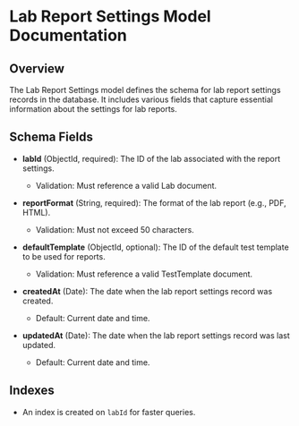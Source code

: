 # Lab Report Settings Model Documentation

## Overview
The Lab Report Settings model defines the schema for lab report settings records in the database. It includes various fields that capture essential information about the settings for lab reports.

## Schema Fields

- **labId** (ObjectId, required): The ID of the lab associated with the report settings.
  - Validation: Must reference a valid Lab document.

- **reportFormat** (String, required): The format of the lab report (e.g., PDF, HTML).
  - Validation: Must not exceed 50 characters.

- **defaultTemplate** (ObjectId, optional): The ID of the default test template to be used for reports.
  - Validation: Must reference a valid TestTemplate document.

- **createdAt** (Date): The date when the lab report settings record was created.
  - Default: Current date and time.

- **updatedAt** (Date): The date when the lab report settings record was last updated.
  - Default: Current date and time.

## Indexes
- An index is created on `labId` for faster queries.
